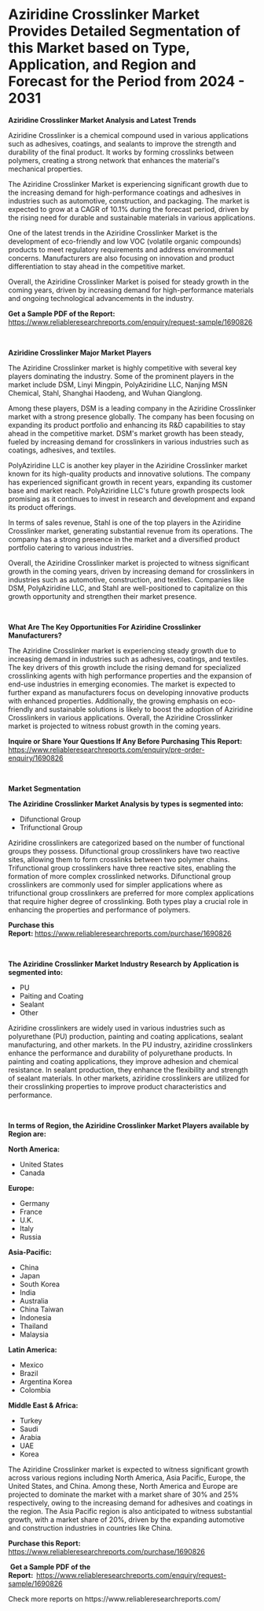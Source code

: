 <p><h1>Aziridine Crosslinker Market Provides Detailed Segmentation of this Market based on Type, Application, and Region and Forecast for the Period from 2024 - 2031</h1></p><p><strong>Aziridine Crosslinker Market Analysis and Latest Trends</strong></p>
<p><p>Aziridine Crosslinker is a chemical compound used in various applications such as adhesives, coatings, and sealants to improve the strength and durability of the final product. It works by forming crosslinks between polymers, creating a strong network that enhances the material's mechanical properties.</p><p>The Aziridine Crosslinker Market is experiencing significant growth due to the increasing demand for high-performance coatings and adhesives in industries such as automotive, construction, and packaging. The market is expected to grow at a CAGR of 10.1% during the forecast period, driven by the rising need for durable and sustainable materials in various applications.</p><p>One of the latest trends in the Aziridine Crosslinker Market is the development of eco-friendly and low VOC (volatile organic compounds) products to meet regulatory requirements and address environmental concerns. Manufacturers are also focusing on innovation and product differentiation to stay ahead in the competitive market.</p><p>Overall, the Aziridine Crosslinker Market is poised for steady growth in the coming years, driven by increasing demand for high-performance materials and ongoing technological advancements in the industry.</p></p>
<p><strong>Get a Sample PDF of the Report:&nbsp;</strong> <a href="https://www.reliableresearchreports.com/enquiry/request-sample/1690826">https://www.reliableresearchreports.com/enquiry/request-sample/1690826</a></p>
<p>&nbsp;</p>
<p><strong>Aziridine Crosslinker Major Market Players</strong></p>
<p><p>The Aziridine Crosslinker market is highly competitive with several key players dominating the industry. Some of the prominent players in the market include DSM, Linyi Mingpin, PolyAziridine LLC, Nanjing MSN Chemical, Stahl, Shanghai Haodeng, and Wuhan Qianglong.</p><p>Among these players, DSM is a leading company in the Aziridine Crosslinker market with a strong presence globally. The company has been focusing on expanding its product portfolio and enhancing its R&D capabilities to stay ahead in the competitive market. DSM's market growth has been steady, fueled by increasing demand for crosslinkers in various industries such as coatings, adhesives, and textiles.</p><p>PolyAziridine LLC is another key player in the Aziridine Crosslinker market known for its high-quality products and innovative solutions. The company has experienced significant growth in recent years, expanding its customer base and market reach. PolyAziridine LLC's future growth prospects look promising as it continues to invest in research and development and expand its product offerings.</p><p>In terms of sales revenue, Stahl is one of the top players in the Aziridine Crosslinker market, generating substantial revenue from its operations. The company has a strong presence in the market and a diversified product portfolio catering to various industries.</p><p>Overall, the Aziridine Crosslinker market is projected to witness significant growth in the coming years, driven by increasing demand for crosslinkers in industries such as automotive, construction, and textiles. Companies like DSM, PolyAziridine LLC, and Stahl are well-positioned to capitalize on this growth opportunity and strengthen their market presence.</p></p>
<p>&nbsp;</p>
<p><strong>What Are The Key Opportunities For Aziridine Crosslinker Manufacturers?</strong></p>
<p><p>The Aziridine Crosslinker market is experiencing steady growth due to increasing demand in industries such as adhesives, coatings, and textiles. The key drivers of this growth include the rising demand for specialized crosslinking agents with high performance properties and the expansion of end-use industries in emerging economies. The market is expected to further expand as manufacturers focus on developing innovative products with enhanced properties. Additionally, the growing emphasis on eco-friendly and sustainable solutions is likely to boost the adoption of Aziridine Crosslinkers in various applications. Overall, the Aziridine Crosslinker market is projected to witness robust growth in the coming years.</p></p>
<p><strong>Inquire or Share Your Questions If Any Before Purchasing This Report:</strong> <a href="https://www.reliableresearchreports.com/enquiry/pre-order-enquiry/1690826">https://www.reliableresearchreports.com/enquiry/pre-order-enquiry/1690826</a></p>
<p>&nbsp;</p>
<p><strong>Market Segmentation</strong></p>
<p><strong>The Aziridine Crosslinker Market Analysis by types is segmented into:</strong></p>
<p><ul><li>Difunctional Group</li><li>Trifunctional Group</li></ul></p>
<p><p>Aziridine crosslinkers are categorized based on the number of functional groups they possess. Difunctional group crosslinkers have two reactive sites, allowing them to form crosslinks between two polymer chains. Trifunctional group crosslinkers have three reactive sites, enabling the formation of more complex crosslinked networks. Difunctional group crosslinkers are commonly used for simpler applications where as trifunctional group crosslinkers are preferred for more complex applications that require higher degree of crosslinking. Both types play a crucial role in enhancing the properties and performance of polymers.</p></p>
<p><strong>Purchase this Report:&nbsp;</strong><a href="https://www.reliableresearchreports.com/purchase/1690826">https://www.reliableresearchreports.com/purchase/1690826</a></p>
<p>&nbsp;</p>
<p><strong>The Aziridine Crosslinker Market Industry Research by Application is segmented into:</strong></p>
<p><ul><li>PU</li><li>Paiting and Coating</li><li>Sealant</li><li>Other</li></ul></p>
<p><p>Aziridine crosslinkers are widely used in various industries such as polyurethane (PU) production, painting and coating applications, sealant manufacturing, and other markets. In the PU industry, aziridine crosslinkers enhance the performance and durability of polyurethane products. In painting and coating applications, they improve adhesion and chemical resistance. In sealant production, they enhance the flexibility and strength of sealant materials. In other markets, aziridine crosslinkers are utilized for their crosslinking properties to improve product characteristics and performance.</p></p>
<p>&nbsp;</p>
<p><strong>In terms of Region, the Aziridine Crosslinker Market Players available by Region are:</strong></p>
<p>
    <p> <strong> North America: </strong>
        <ul>
            <li>United States</li>
            <li>Canada</li>
        </ul>
        </p> 
    <p> <strong> Europe: </strong>
        <ul>
            <li>Germany</li>
            <li>France</li>
            <li>U.K.</li>
            <li>Italy</li>
            <li>Russia</li>
        </ul>
        </p> 
    <p> <strong> Asia-Pacific: </strong>
        <ul>
            <li>China</li>
            <li>Japan</li>
            <li>South Korea</li>
            <li>India</li>
            <li>Australia</li>
            <li>China Taiwan</li>
            <li>Indonesia</li>
            <li>Thailand</li>
            <li>Malaysia</li>
        </ul>
        </p> 
    <p> <strong> Latin America: </strong>
        <ul>
            <li>Mexico</li>
            <li>Brazil</li>
            <li>Argentina Korea</li>
            <li>Colombia</li>
        </ul>
        </p> 
    <p> <strong> Middle East & Africa: </strong>
        <ul>
            <li>Turkey</li>
            <li>Saudi</li>
            <li>Arabia</li>
            <li>UAE</li>
            <li>Korea</li>
        </ul>
    </p>
    </p>
<p><p>The Aziridine Crosslinker market is expected to witness significant growth across various regions including North America, Asia Pacific, Europe, the United States, and China. Among these, North America and Europe are projected to dominate the market with a market share of 30% and 25% respectively, owing to the increasing demand for adhesives and coatings in the region. The Asia Pacific region is also anticipated to witness substantial growth, with a market share of 20%, driven by the expanding automotive and construction industries in countries like China.</p></p>
<p><strong>Purchase this Report: </strong><a href="https://www.reliableresearchreports.com/purchase/1690826">https://www.reliableresearchreports.com/purchase/1690826</a></p>
<p>&nbsp;<strong>Get a Sample PDF of the Report:&nbsp;&nbsp;</strong><a href="https://www.reliableresearchreports.com/enquiry/request-sample/1690826">https://www.reliableresearchreports.com/enquiry/request-sample/1690826</a></p>
<p><strong></strong></p>
<p>Check more reports on https://www.reliableresearchreports.com/</p>
